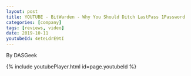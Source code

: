 ```yaml
---
layout: post
title: YOUTUBE - BitWarden - Why You Should Ditch LastPass 1Password
categories: [company]
tags: [reviews, video]
date: 2019-10-11
youtubeId: 4eteLdrE9tI
---
```


By DASGeek

{% include youtubePlayer.html id=page.youtubeId %}
